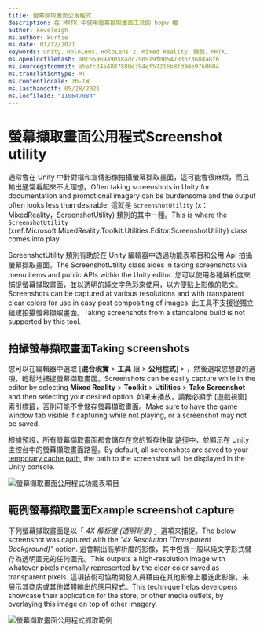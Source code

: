 ```yaml
---
title: 螢幕擷取畫面公用程式
description: 在 MRTK 中使用螢幕擷取畫面工具的 hopw 檔
author: keveleigh
ms.author: kurtie
ms.date: 01/12/2021
keywords: Unity、HoloLens、HoloLens 2、Mixed Reality、開發、MRTK、
ms.openlocfilehash: a0c66969a9058adc790919f0054783b7368da8f6
ms.sourcegitcommit: a5afc24a4887880e394ef57216b8fd9de9760004
ms.translationtype: MT
ms.contentlocale: zh-TW
ms.lasthandoff: 05/28/2021
ms.locfileid: "110647084"
---
```

# <a name="screenshot-utility"></a><span data-ttu-id="970c2-104">螢幕擷取畫面公用程式</span><span class="sxs-lookup"><span data-stu-id="970c2-104">Screenshot utility</span></span>

<span data-ttu-id="970c2-105">通常會在 Unity 中針對檔和宣傳影像拍攝螢幕擷取畫面，這可能會很麻煩，而且輸出通常看起來不太理想。</span><span class="sxs-lookup"><span data-stu-id="970c2-105">Often taking screenshots in Unity for documentation and promotional imagery can be burdensome and the output often looks less than desirable.</span></span> <span data-ttu-id="970c2-106">這就是 `ScreenshotUtility` (x： MixedReality，ScreenshotUtility) 類別的其中一種。</span><span class="sxs-lookup"><span data-stu-id="970c2-106">This is where the `ScreenshotUtility` (xref:Microsoft.MixedReality.Toolkit.Utilities.Editor.ScreenshotUtility) class comes into play.</span></span>

<span data-ttu-id="970c2-107">ScreenshotUtility 類別有助於在 Unity 編輯器中透過功能表項目和公用 Api 拍攝螢幕擷取畫面。</span><span class="sxs-lookup"><span data-stu-id="970c2-107">The ScreenshotUtility class aides in taking screenshots via menu items and public APIs within the Unity editor.</span></span> <span data-ttu-id="970c2-108">您可以使用各種解析度來捕捉螢幕擷取畫面，並以透明的純文字色彩來使用，以方便貼上影像的貼文。</span><span class="sxs-lookup"><span data-stu-id="970c2-108">Screenshots can be captured at various resolutions and with transparent clear colors for use in easy post compositing of images.</span></span> <span data-ttu-id="970c2-109">此工具不支援從獨立組建拍攝螢幕擷取畫面。</span><span class="sxs-lookup"><span data-stu-id="970c2-109">Taking screenshots from a standalone build is not supported by this tool.</span></span>

## <a name="taking-screenshots"></a><span data-ttu-id="970c2-110">拍攝螢幕擷取畫面</span><span class="sxs-lookup"><span data-stu-id="970c2-110">Taking screenshots</span></span>

<span data-ttu-id="970c2-111">您可以在編輯器中選取 [**混合現實**  >  **工具** 組  >  **公用程式**]  >  ，然後選取您想要的選項，輕鬆地捕捉螢幕擷取畫面。</span><span class="sxs-lookup"><span data-stu-id="970c2-111">Screenshots can be easily capture while in the editor by selecting **Mixed Reality** > **Toolkit** > **Utilities** > **Take Screenshot** and then selecting your desired option.</span></span> <span data-ttu-id="970c2-112">如果未播放，請務必顯示 [遊戲視窗] 索引標籤，否則可能不會儲存螢幕擷取畫面。</span><span class="sxs-lookup"><span data-stu-id="970c2-112">Make sure to have the game window tab visible if capturing while not playing, or a screenshot may not be saved.</span></span>

<span data-ttu-id="970c2-113">根據預設，所有螢幕擷取畫面都會儲存在您的暫存快取 [路徑](https://docs.unity3d.com/ScriptReference/Application-temporaryCachePath.html)中，並顯示在 Unity 主控台中的螢幕擷取畫面路徑。</span><span class="sxs-lookup"><span data-stu-id="970c2-113">By default, all screenshots are saved to your [temporary cache path](https://docs.unity3d.com/ScriptReference/Application-temporaryCachePath.html), the path to the screenshot will be displayed in the Unity console.</span></span>

![螢幕擷取畫面公用程式功能表項目](../images/screenshot-utility/MRTK_ScreenshotUtility_Menu_Item.png)

## <a name="example-screenshot-capture"></a><span data-ttu-id="970c2-115">範例螢幕擷取畫面</span><span class="sxs-lookup"><span data-stu-id="970c2-115">Example screenshot capture</span></span>

<span data-ttu-id="970c2-116">下列螢幕擷取畫面是以「 *4X 解析度 (透明背景)* 」選項來捕捉。</span><span class="sxs-lookup"><span data-stu-id="970c2-116">The below screenshot was captured with the *"4x Resolution (Transparent Background)"* option.</span></span> <span data-ttu-id="970c2-117">這會輸出高解析度的影像，其中包含一般以純文字形式儲存為透明圖元的任何圖元。</span><span class="sxs-lookup"><span data-stu-id="970c2-117">This outputs a high-resolution image with whatever pixels normally represented by the clear color saved as transparent pixels.</span></span> <span data-ttu-id="970c2-118">這項技術可協助開發人員藉由在其他影像上覆迭此影像，來展示其商店或其他媒體輸出的應用程式。</span><span class="sxs-lookup"><span data-stu-id="970c2-118">This technique helps developers showcase their application for the store, or other media outlets, by overlaying this image on top of other imagery.</span></span>

![螢幕擷取畫面公用程式抓取範例](../images/screenshot-utility/MRTK_ScreenshotUtility_Example_Capture.png)
